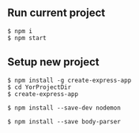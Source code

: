 ## Run current project

```
$ npm i
$ npm start

```

## Setup new project

```
$ npm install -g create-express-app
$ cd YorProjectDir
$ create-express-app
```

```
$ npm install --save-dev nodemon
```

```
$ npm install --save body-parser
```
